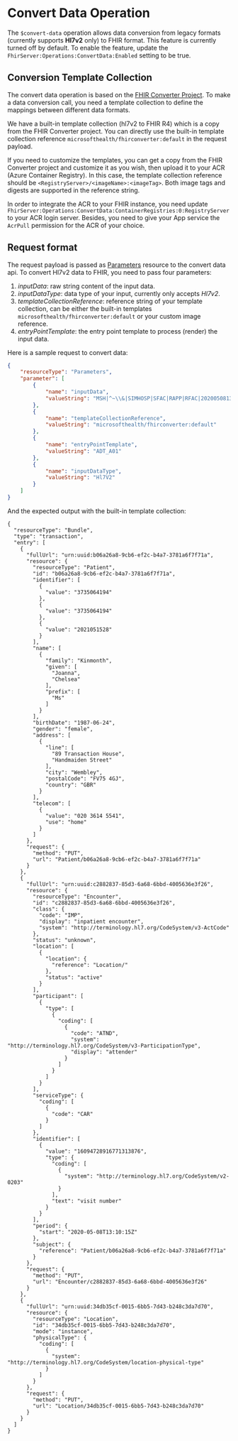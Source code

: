 # Convert Data Operation
The ```$convert-data``` operation allows data conversion from legacy formats (currently supports **Hl7v2** only) to FHIR format. This feature is currently turned off by default. To enable the feature, update the `FhirServer:Operations:ConvertData:Enabled` setting to be true.

## Conversion Template Collection
The convert data operation is based on the [FHIR Converter Project](https://github.com/microsoft/FHIR-Converter/tree/dotliquid).
To make a data conversion call, you need a template collection to define the mappings between different data formats.

We have a built-in template collection (hl7v2 to FHIR R4) which is a copy from the FHIR Converter project.
You can directly use the built-in template collection reference ```microsofthealth/fhirconverter:default``` in the request payload.

If you need to customize the templates, you can get a copy from the FHIR Converter project and customize it as you wish, then upload it to your ACR (Azure Container Registry). In this case, the template collection reference should be ```<RegistryServer>/<imageName>:<imageTag>```. Both image tags and digests are supported in the reference string.

In order to integrate the ACR to your FHIR instance, you need update `FhirServer:Operations:ConvertData:ContainerRegistries:0:RegistryServer` to your ACR login server. Besides, you need to give your App service the ```AcrPull``` permission for the ACR of your choice.

## Request format
The request payload is passed as [Parameters](http://hl7.org/fhir/parameters.html) resource to the convert data api.
To convert Hl7v2 data to FHIR, you need to pass four parameters:
1. *inputData*: raw string content of the input data.
2. *inputDataType*: data type of your input, currently only accepts *Hl7v2*.
3. *templateCollectionReference*: reference string of your template collection, can be either the built-in templates ```microsofthealth/fhirconverter:default``` or your custom image reference.
4. *entryPointTemplate*: the entry point template to process (render) the
input data.

Here is a sample request to convert data:
```json
{
    "resourceType": "Parameters",
    "parameter": [
        {
            "name": "inputData",
            "valueString": "MSH|^~\\&|SIMHOSP|SFAC|RAPP|RFAC|20200508131015||ADT^A01|517|T|2.3|||AL||44|ASCII\nEVN|A01|20200508131015|||C005^Whittingham^Sylvia^^^Dr^^^DRNBR^PRSNL^^^ORGDR|\nPID|1|3735064194^^^SIMULATOR MRN^MRN|3735064194^^^SIMULATOR MRN^MRN~2021051528^^^NHSNBR^NHSNMBR||Kinmonth^Joanna^Chelsea^^Ms^^CURRENT||19870624000000|F|||89 Transaction House^Handmaiden Street^Wembley^^FV75 4GJ^GBR^HOME||020 3614 5541^HOME|||||||||C^White - Other^^^||||||||\nPD1|||FAMILY PRACTICE^^12345|\nPV1|1|I|OtherWard^MainRoom^Bed 183^Simulated Hospital^^BED^Main Building^4|28b|||C005^Whittingham^Sylvia^^^Dr^^^DRNBR^PRSNL^^^ORGDR|||CAR|||||||||16094728916771313876^^^^visitid||||||||||||||||||||||ARRIVED|||20200508131015||"
        },
        {
            "name": "templateCollectionReference",
            "valueString": "microsofthealth/fhirconverter:default"
        },
        {
            "name": "entryPointTemplate",
            "valueString": "ADT_A01"
        },
        {
            "name": "inputDataType",
            "valueString": "Hl7V2"
        }
    ]
}
```
And the expected output with the built-in template collection:
```
{
  "resourceType": "Bundle",
  "type": "transaction",
  "entry": [
    {
      "fullUrl": "urn:uuid:b06a26a8-9cb6-ef2c-b4a7-3781a6f7f71a",
      "resource": {
        "resourceType": "Patient",
        "id": "b06a26a8-9cb6-ef2c-b4a7-3781a6f7f71a",
        "identifier": [
          {
            "value": "3735064194"
          },
          {
            "value": "3735064194"
          },
          {
            "value": "2021051528"
          }
        ],
        "name": [
          {
            "family": "Kinmonth",
            "given": [
              "Joanna",
              "Chelsea"
            ],
            "prefix": [
              "Ms"
            ]
          }
        ],
        "birthDate": "1987-06-24",
        "gender": "female",
        "address": [
          {
            "line": [
              "89 Transaction House",
              "Handmaiden Street"
            ],
            "city": "Wembley",
            "postalCode": "FV75 4GJ",
            "country": "GBR"
          }
        ],
        "telecom": [
          {
            "value": "020 3614 5541",
            "use": "home"
          }
        ]
      },
      "request": {
        "method": "PUT",
        "url": "Patient/b06a26a8-9cb6-ef2c-b4a7-3781a6f7f71a"
      }
    },
    {
      "fullUrl": "urn:uuid:c2882837-85d3-6a68-6bbd-4005636e3f26",
      "resource": {
        "resourceType": "Encounter",
        "id": "c2882837-85d3-6a68-6bbd-4005636e3f26",
        "class": {
          "code": "IMP",
          "display": "inpatient encounter",
          "system": "http://terminology.hl7.org/CodeSystem/v3-ActCode"
        },
        "status": "unknown",
        "location": [
          {
            "location": {
              "reference": "Location/"
            },
            "status": "active"
          }
        ],
        "participant": [
          {
            "type": [
              {
                "coding": [
                  {
                    "code": "ATND",
                    "system": "http://terminology.hl7.org/CodeSystem/v3-ParticipationType",
                    "display": "attender"
                  }
                ]
              }
            ]
          }
        ],
        "serviceType": {
          "coding": [
            {
              "code": "CAR"
            }
          ]
        },
        "identifier": [
          {
            "value": "16094728916771313876",
            "type": {
              "coding": [
                {
                  "system": "http://terminology.hl7.org/CodeSystem/v2-0203"
                }
              ],
              "text": "visit number"
            }
          }
        ],
        "period": {
          "start": "2020-05-08T13:10:15Z"
        },
        "subject": {
          "reference": "Patient/b06a26a8-9cb6-ef2c-b4a7-3781a6f7f71a"
        }
      },
      "request": {
        "method": "PUT",
        "url": "Encounter/c2882837-85d3-6a68-6bbd-4005636e3f26"
      }
    },
    {
      "fullUrl": "urn:uuid:34db35cf-0015-6bb5-7d43-b248c3da7d70",
      "resource": {
        "resourceType": "Location",
        "id": "34db35cf-0015-6bb5-7d43-b248c3da7d70",
        "mode": "instance",
        "physicalType": {
          "coding": [
            {
              "system": "http://terminology.hl7.org/CodeSystem/location-physical-type"
            }
          ]
        }
      },
      "request": {
        "method": "PUT",
        "url": "Location/34db35cf-0015-6bb5-7d43-b248c3da7d70"
      }
    }
  ]
}
```